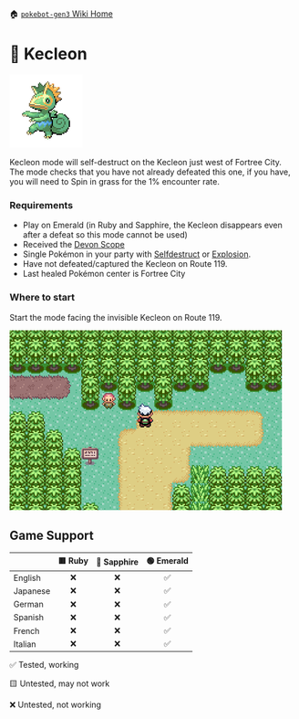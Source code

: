 🏠 [`pokebot-gen3` Wiki Home](../Readme.md)

# 🎨 Kecleon

![](../../modules/web/static/sprites/pokemon/shiny/Kecleon.png)

Kecleon mode will self-destruct on the Kecleon just west of Fortree City.
The mode checks that you have not already defeated this one, if you have, you will need to Spin in grass for the 1% encounter rate.

### Requirements

- Play on Emerald (in Ruby and Sapphire, the Kecleon disappears even after a defeat so this mode cannot be used)
- Received the [Devon Scope](https://bulbapedia.bulbagarden.net/wiki/Devon_Scope)
- Single Pokémon in your party with [Selfdestruct](<https://bulbapedia.bulbagarden.net/wiki/Self-Destruct_(move)>) or [Explosion](<https://bulbapedia.bulbagarden.net/wiki/Explosion_(move)>).
- Have not defeated/captured the Kecleon on Route 119.
- Last healed Pokémon center is Fortree City

### Where to start

Start the mode facing the invisible Kecleon on Route 119.

![image](../images/kecleon.png)

## Game Support

|          | 🟥 Ruby | 🔷 Sapphire | 🟢 Emerald |
|:---------|:-------:|:-----------:|:----------:|
| English  |    ❌    |      ❌      |     ✅      |
| Japanese |    ❌    |      ❌      |     ✅      |
| German   |    ❌    |      ❌      |     ✅      |
| Spanish  |    ❌    |      ❌      |     ✅      |
| French   |    ❌    |      ❌      |     ✅      |
| Italian  |    ❌    |      ❌      |     ✅      |

✅ Tested, working

🟨 Untested, may not work

❌ Untested, not working

